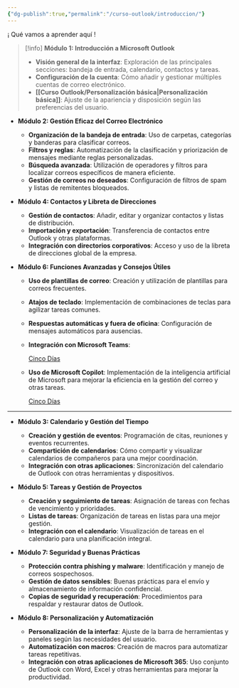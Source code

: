 ```yaml
---
{"dg-publish":true,"permalink":"/curso-outlook/introduccion/"}
---
```


¡ Qué vamos a aprender aquí !

>[!info] **Módulo 1: Introducción a Microsoft Outlook**
>- **Visión general de la interfaz**: Exploración de las principales secciones: bandeja de entrada, calendario, contactos y tareas.
>- **Configuración de la cuenta**: Cómo añadir y gestionar múltiples cuentas de correo electrónico.
>- **[[Curso Outlook/Personalización básica\|Personalización básica]]**: Ajuste de la apariencia y disposición según las preferencias del usuario.

- **Módulo 2: Gestión Eficaz del Correo Electrónico**
    - **Organización de la bandeja de entrada**: Uso de carpetas, categorías y banderas para clasificar correos.
    - **Filtros y reglas**: Automatización de la clasificación y priorización de mensajes mediante reglas personalizadas.
    - **Búsqueda avanzada**: Utilización de operadores y filtros para localizar correos específicos de manera eficiente.
    - **Gestión de correos no deseados**: Configuración de filtros de spam y listas de remitentes bloqueados.

- **Módulo 4: Contactos y Libreta de Direcciones**
    - **Gestión de contactos**: Añadir, editar y organizar contactos y listas de distribución.
    - **Importación y exportación**: Transferencia de contactos entre Outlook y otras plataformas.
    - **Integración con directorios corporativos**: Acceso y uso de la libreta de direcciones global de la empresa.

- **Módulo 6: Funciones Avanzadas y Consejos Útiles**
    - **Uso de plantillas de correo**: Creación y utilización de plantillas para correos frecuentes.
    - **Atajos de teclado**: Implementación de combinaciones de teclas para agilizar tareas comunes.
    - **Respuestas automáticas y fuera de oficina**: Configuración de mensajes automáticos para ausencias.
    - **Integración con Microsoft Teams**:
        
        [Cinco Días](https://cincodias.elpais.com/smartlife/pymes/2024-09-19/copilot-microsoft-mejores-funciones.html?utm_source=chatgpt.com)
        
    - **Uso de Microsoft Copilot**: Implementación de la inteligencia artificial de Microsoft para mejorar la eficiencia en la gestión del correo y otras tareas.
        
        [Cinco Días](https://cincodias.elpais.com/smartlife/pymes/2024-09-19/copilot-microsoft-mejores-funciones.html?utm_source=chatgpt.com)
        

---

- **Módulo 3: Calendario y Gestión del Tiempo**
    - **Creación y gestión de eventos**: Programación de citas, reuniones y eventos recurrentes.
    - **Compartición de calendarios**: Cómo compartir y visualizar calendarios de compañeros para una mejor coordinación.
    - **Integración con otras aplicaciones**: Sincronización del calendario de Outlook con otras herramientas y dispositivos.

- **Módulo 5: Tareas y Gestión de Proyectos**
    - **Creación y seguimiento de tareas**: Asignación de tareas con fechas de vencimiento y prioridades.
    - **Listas de tareas**: Organización de tareas en listas para una mejor gestión.
    - **Integración con el calendario**: Visualización de tareas en el calendario para una planificación integral.

- **Módulo 7: Seguridad y Buenas Prácticas**
    - **Protección contra phishing y malware**: Identificación y manejo de correos sospechosos.
    - **Gestión de datos sensibles**: Buenas prácticas para el envío y almacenamiento de información confidencial.
    - **Copias de seguridad y recuperación**: Procedimientos para respaldar y restaurar datos de Outlook.

- **Módulo 8: Personalización y Automatización**
    - **Personalización de la interfaz**: Ajuste de la barra de herramientas y paneles según las necesidades del usuario.
    - **Automatización con macros**: Creación de macros para automatizar tareas repetitivas.
    - **Integración con otras aplicaciones de Microsoft 365**: Uso conjunto de Outlook con Word, Excel y otras herramientas para mejorar la productividad.